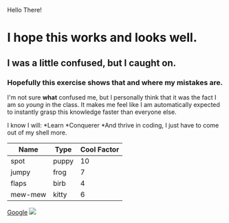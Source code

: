 Hello There!

# I hope this works and looks well.
## I was a little confused, but I caught on.
### Hopefully this exercise shows that and where my mistakes are.

I'm not sure **what** confused me, but I personally think that it was 
the fact I am so _young_ in the class. It makes me feel like I am 
automatically expected to instantly grasp this knowledge faster than everyone else.

I know I will:
*Learn
*Conquerer
*And thrive 
in coding, I just have to come out of my shell more. 

Name|Type|Cool Factor
---|---|---
spot | puppy | 10
jumpy | frog | 7
flaps | birb | 4
mew-mew | kitty | 6

[Google](https://google.com)
![](./dance.gif)
